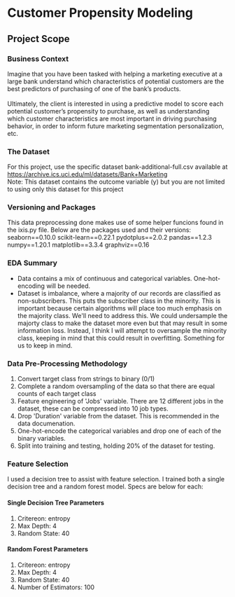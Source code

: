 # Customer Propensity Modeling

## Project Scope

### Business Context
Imagine that you have been tasked with helping a marketing executive at a large bank understand
which characteristics of potential customers are the best predictors of purchasing of one of the bank’s
products.
<br>
<br>
Ultimately, the client is interested in using a predictive model to score each potential customer’s
propensity to purchase, as well as understanding which customer characteristics are most important in
driving purchasing behavior, in order to inform future marketing segmentation personalization, etc.

### The Dataset
For this project, use the specific dataset bank-additional-full.csv available at https://archive.ics.uci.edu/ml/datasets/Bank+Marketing
<br>
Note: This dataset contains the outcome variable (y) but you are not limited to using only this dataset
for this project

### Versioning and Packages
This data preprocessing done makes use of some helper funcions found in the ixis.py file.
Below are the packages used and their versions:
seaborn==0.10.0
scikit-learn==0.22.1
pydotplus==2.0.2
pandas==1.2.3
numpy==1.20.1
matplotlib==3.3.4
graphviz==0.16

### EDA Summary
* Data contains a mix of continuous and categorical variables. One-hot-encoding will be needed.
* Dataset is imbalance, where a majority of our records are classified as non-subscribers. This puts the subscriber class in the minority. This is important because certain algorithms will place too much emphasis on the majority class. We'll need to address this. We could undersample the majorty class to make the dataset more even but that may result in some information loss. Instead, I think I will attempt to oversample the minority class, keeping in mind that this could result in overfitting. Something for us to keep in mind.

### Data Pre-Processing Methodology

1. Convert target class from strings to binary (0/1)
2. Complete a random oversampling of the data so that there are equal counts of each target class
3. Feature engineering of 'Jobs' variable. There are 12 different jobs in the dataset, these can be compressed into 10 job types.
4. Drop 'Duration' variable from the dataset. This is recommended in the data documenation.
5. One-hot-encode the categorical variables and drop one of each of the binary variables.
6. Split into training and testing, holding 20% of the dataset for testing.

### Feature Selection
I used a decision tree to assist with feature selection. I trained both a single decision tree and a random forest model. Specs are below for each:

#### Single Decision Tree Parameters
1. Critereon: entropy
2. Max Depth: 4
3. Random State: 40

#### Random Forest Parameters
1. Critereon: entropy
2. Max Depth: 4
3. Random State: 40
4. Number of Estimators: 100


